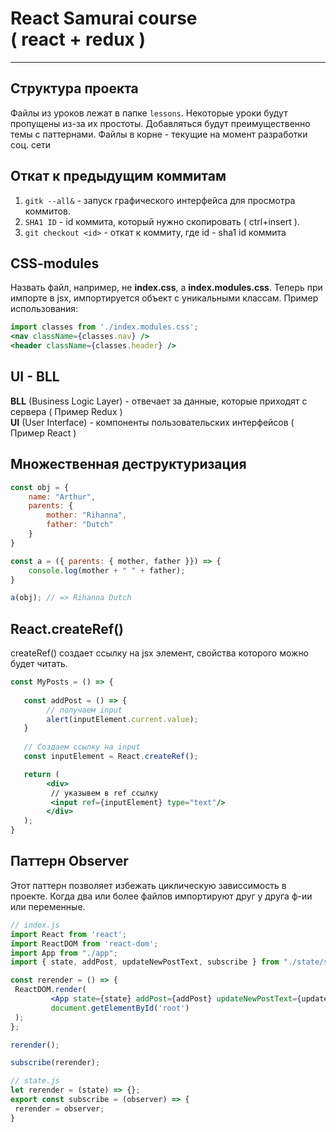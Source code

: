 # React Samurai course <br> ( react + redux )
___
## Структура проекта

 Файлы из уроков лежат в папке `lessons`. 
 Некоторые уроки будут пропущены из-за их простоты. 
 Добавляться будут преимущественно темы с паттернами. 
 Файлы в корне - текущие на момент разработки соц. сети

## Откат к предыдущим коммитам

1. `gitk --all&` - запуск графического интерфейса для просмотра коммитов. 
2. `SHA1 ID` - id коммита, который нужно скопировать ( ctrl+insert ).
3. `git checkout <id>` - откат к коммиту, где id - sha1 id коммита

## CSS-modules

Назвать файл, например, не **index.css**, a **index.modules.css**.
Теперь при импорте в jsx, импортируется объект с уникальными классам. 
Пример использования:   
```jsx
import classes from './index.modules.css';
<nav className={classes.nav} />
<header className={classes.header} />
```

## UI - BLL

**BLL** (Business Logic Layer) - отвечает за данные, которые приходят с сервера ( Пример Redux ) <br>
**UI** (User Interface) - компоненты пользовательских интерфейсов ( Пример React )

## Множественная деструктуризация

```javascript
const obj = {
    name: "Arthur",
    parents: {
        mother: "Rihanna",
        father: "Dutch"
    }
}

const a = ({ parents: { mother, father }}) => {
    console.log(mother + " " + father);
}

a(obj); // => Rihanna Dutch
```

## React.createRef()

createRef() создает ссылку на jsx элемент, свойства которого
можно будет читать.

```jsx
const MyPosts = () => {
    
   const addPost = () => {
        // получаем input 
        alert(inputElement.current.value);
   }
   
   // Создаем ссылку на input
   const inputElement = React.createRef();

   return (
        <div>
         // указывем в ref ссылку
         <input ref={inputElement} type="text"/>
        </div>
   );
}

```

## Паттерн Observer

Этот паттерн позволяет избежать циклическую зависсимость
в проекте. Когда два или более файлов импортируют друг у друга
ф-ии или переменные.

```jsx
// index.js
import React from 'react';
import ReactDOM from 'react-dom';
import App from "./app";
import { state, addPost, updateNewPostText, subscribe } from "./state/state";

const rerender = () => {
 ReactDOM.render(
         <App state={state} addPost={addPost} updateNewPostText={updateNewPostText} />,
         document.getElementById('root')
 );
};

rerender();

subscribe(rerender);
```
```jsx
// state.js
let rerender = (state) => {};
export const subscribe = (observer) => {
 rerender = observer;
}
```